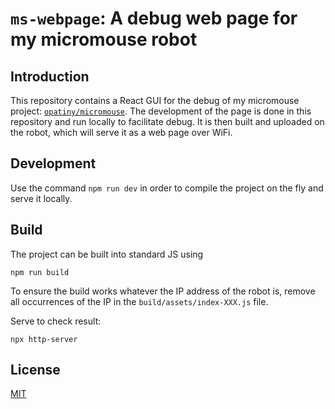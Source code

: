# `ms-webpage`: A debug web page for my micromouse robot

## Introduction

This repository contains a React GUI for the debug of my micromouse project: [`opatiny/micromouse`](https://github.com/opatiny/micromouse). The development of the page is done in this repository and run locally to facilitate debug. It is then built and uploaded on the robot, which will serve it as a web page over WiFi.

## Development

Use the command `npm run dev` in order to compile the project on the fly and serve it locally.

## Build

The project can be built into standard JS using

```
npm run build
```

To ensure the build works whatever the IP address of the robot is, remove all occurrences of the IP in the `build/assets/index-XXX.js` file.

Serve to check result:

```
npx http-server
```

## License

[MIT](./LICENSE)
